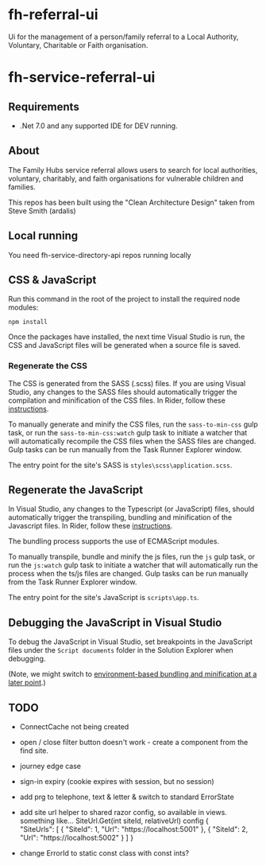 # fh-referral-ui

Ui for the management of a person/family referral to a Local Authority, Voluntary, Charitable or Faith organisation.

# fh-service-referral-ui

## Requirements

* .Net 7.0 and any supported IDE for DEV running.

## About

The Family Hubs service referral allows users to search for local authorities, voluntary, charitably, and faith organisations for vulnerable children and families.

This repos has been built using the "Clean Architecture Design" taken from Steve Smith (ardalis)


## Local running

You need fh-service-directory-api repos running locally

## CSS & JavaScript

Run this command in the root of the project to install the required node modules:

```
npm install
```

Once the packages have installed, the next time Visual Studio is run, the CSS and JavaScript files will be generated when a source file is saved.

### Regenerate the CSS

The CSS is generated from the SASS (.scss) files. If you are using Visual Studio, any changes to the SASS files should automatically trigger the compilation and minification of the CSS files. In Rider, follow these [instructions](https://www.jetbrains.com/help/rider/Using_Gulp_Task_Runner.html#ws_gulp_running_tasks_from_tasks_tree).

To manually generate and minify the CSS files, run the `sass-to-min-css` gulp task, or run the `sass-to-min-css:watch` gulp task to initiate a watcher that will automatically recompile the CSS files when the SASS files are changed. Gulp tasks can be run manually from the Task Runner Explorer window.

The entry point for the site's SASS is `styles\scss\application.scss`.

## Regenerate the JavaScript

In Visual Studio, any changes to the Typescript (or JavaScript) files, should automatically trigger the transpiling, bundling and minification of the Javascript files. In Rider, follow these [instructions](https://www.jetbrains.com/help/rider/Using_Gulp_Task_Runner.html#ws_gulp_running_tasks_from_tasks_tree).

The bundling process supports the use of ECMAScript modules.

To manually transpile, bundle and minify the js files, run the `js` gulp task, or run the `js:watch` gulp task to initiate a watcher that will automatically run the process when the ts/js files are changed. Gulp tasks can be run manually from the Task Runner Explorer window.

The entry point for the site's JavaScript is `scripts\app.ts`.

## Debugging the JavaScript in Visual Studio

To debug the JavaScript in Visual Studio, set breakpoints in the JavaScript files under the `Script documents` folder in the Solution Explorer when debugging.

(Note, we might switch to [environment-based bundling and minification at a later point](https://learn.microsoft.com/en-us/aspnet/core/client-side/bundling-and-minification?view=aspnetcore-6.0).)

## TODO

* ConnectCache not being created

* open / close filter button doesn't work - create a component from the find site.

* journey edge case

* sign-in expiry (cookie expires with session, but no session)

* add prg to telephone, text & letter & switch to standard ErrorState

* add site url helper to shared razor config, so available in views. something like...
 SiteUrl.Get(int siteId, relativeUrl)
config
{		
"SiteUrls": [
	{
		"SiteId": 1,
		"Url": "https://localhost:5001"
	},
	{
		"SiteId": 2,
		"Url": "https://localhost:5002"
	}
]
}

* change ErrorId to static const class with const ints?
